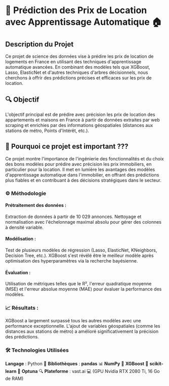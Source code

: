 # 🌟 Prédiction des Prix de Location avec Apprentissage Automatique 🏠

## Description du Projet
Ce projet de science des données vise à prédire les prix de location de logements en France en utilisant des techniques d'apprentissage automatique avancées. En combinant des modèles tels que XGBoost, Lasso, ElasticNet et d'autres techniques d'arbres décisionnels, nous cherchons à offrir des prédictions précises et efficaces sur les prix de location.

## 🔍 Objectif 
L'objectif principal est de prédire avec précision les prix de location des appartements et maisons en France à partir de données extraites par web scraping et enrichies par des informations géospatiales (distances aux stations de métro, Points d'Intérêt, etc.).

## 🚀 Pourquoi ce projet est important ???

Ce projet montre l'importance de l'ingénierie des fonctionnalités et du choix des bons modèles pour prédire avec précision les prix immobiliers, en particulier pour la location. Il met en lumière les avantages des modèles d'apprentissage automatique dans l'immobilier, en offrant des prédictions plus fiables et en contribuant à des décisions stratégiques dans le secteur.

### ⚙️ Méthodologie

#### Prétraitement des données :

Extraction de données à partir de 10 029 annonces.
Nettoyage et normalisation avec l'échelonnage maximal absolu pour gérer des colonnes à densité variable.

#### Modélisation :

Test de plusieurs modèles de régression (Lasso, ElasticNet, KNeighbors, Decision Tree, etc.).
XGBoost s'est révélé être le meilleur modèle après optimisation des hyperparamètres via la recherche bayésienne.

#### Évaluation :

Utilisation de métriques telles que le R², l'erreur quadratique moyenne (MSE) et l'erreur absolue moyenne (MAE) pour évaluer la performance des modèles.

### 📈 Résultats :

XGBoost a largement surpassé tous les autres modèles avec une performance exceptionnelle. L'ajout de variables géospatiales (comme les distances aux stations de métro) a amélioré significativement la précision des prédictions.

### 🛠️ Technologies Utilisées

****Langage**** : Python 🐍
****Bibliothèques**** :
****pandas**** 📊
****NumPy**** 🔢
****XGBoost**** 🌳
****scikit-learn**** 🔧
****Optuna**** 🔍
****Plateforme**** : vast.ai 💻 (GPU Nvidia RTX 2080 Ti, 16 Go de RAM)


